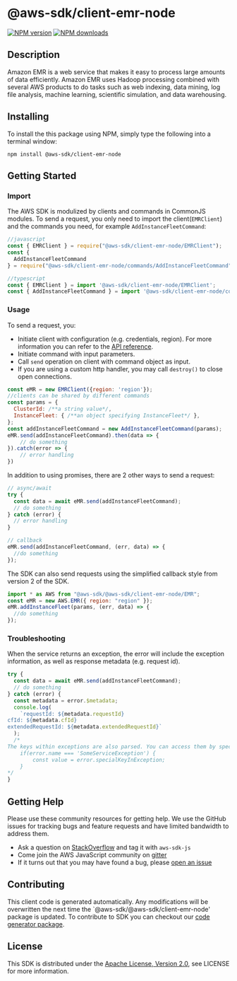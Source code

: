 # @aws-sdk/client-emr-node

[![NPM version](https://img.shields.io/npm/v/@aws-sdk/client-emr-node/preview.svg)](https://www.npmjs.com/package/@aws-sdk/client-emr-node)
[![NPM downloads](https://img.shields.io/npm/dm/@aws-sdk/client-emr-node.svg)](https://www.npmjs.com/package/@aws-sdk/client-emr-node)

## Description

<p>Amazon EMR is a web service that makes it easy to process large amounts of data efficiently. Amazon EMR uses Hadoop processing combined with several AWS products to do tasks such as web indexing, data mining, log file analysis, machine learning, scientific simulation, and data warehousing.</p>

## Installing

To install the this package using NPM, simply type the following into a terminal window:

```
npm install @aws-sdk/client-emr-node
```

## Getting Started

### Import

The AWS SDK is modulized by clients and commands in CommonJS modules. To send a request, you only need to import the client(`EMRClient`) and the commands you need, for example `AddInstanceFleetCommand`:

```javascript
//javascript
const { EMRClient } = require("@aws-sdk/client-emr-node/EMRClient");
const {
  AddInstanceFleetCommand
} = require("@aws-sdk/client-emr-node/commands/AddInstanceFleetCommand");
```

```javascript
//typescript
const { EMRClient } = import '@aws-sdk/client-emr-node/EMRClient';
const { AddInstanceFleetCommand } = import '@aws-sdk/client-emr-node/commands/AddInstanceFleetCommand';
```

### Usage

To send a request, you:

- Initiate client with configuration (e.g. credentials, region). For more information you can refer to the [API reference][].
- Initiate command with input parameters.
- Call `send` operation on client with command object as input.
- If you are using a custom http handler, you may call `destroy()` to close open connections.

```javascript
const eMR = new EMRClient({region: 'region'});
//clients can be shared by different commands
const params = {
  ClusterId: /**a string value*/,
  InstanceFleet: { /**an object specifying InstanceFleet*/ },
};
const addInstanceFleetCommand = new AddInstanceFleetCommand(params);
eMR.send(addInstanceFleetCommand).then(data => {
    // do something
}).catch(error => {
    // error handling
})
```

In addition to using promises, there are 2 other ways to send a request:

```javascript
// async/await
try {
  const data = await eMR.send(addInstanceFleetCommand);
  // do something
} catch (error) {
  // error handling
}
```

```javascript
// callback
eMR.send(addInstanceFleetCommand, (err, data) => {
  //do something
});
```

The SDK can also send requests using the simplified callback style from version 2 of the SDK.

```javascript
import * as AWS from "@aws-sdk/@aws-sdk/client-emr-node/EMR";
const eMR = new AWS.EMR({ region: "region" });
eMR.addInstanceFleet(params, (err, data) => {
  //do something
});
```

### Troubleshooting

When the service returns an exception, the error will include the exception information, as well as response metadata (e.g. request id).

```javascript
try {
  const data = await eMR.send(addInstanceFleetCommand);
  // do something
} catch (error) {
  const metadata = error.$metadata;
  console.log(
    `requestId: ${metadata.requestId}
cfId: ${metadata.cfId}
extendedRequestId: ${metadata.extendedRequestId}`
  );
  /*
The keys within exceptions are also parsed. You can access them by specifying exception names:
    if(error.name === 'SomeServiceException') {
        const value = error.specialKeyInException;
    }
*/
}
```

## Getting Help

Please use these community resources for getting help. We use the GitHub issues for tracking bugs and feature requests and have limited bandwidth to address them.

- Ask a question on [StackOverflow](https://stackoverflow.com/questions/tagged/aws-sdk-js) and tag it with `aws-sdk-js`
- Come join the AWS JavaScript community on [gitter](https://gitter.im/aws/aws-sdk-js-v3)
- If it turns out that you may have found a bug, please [open an issue](https://github.com/aws/aws-sdk-js-v3/issues)

## Contributing

This client code is generated automatically. Any modifications will be overwritten the next time the `@aws-sdk/@aws-sdk/client-emr-node' package is updated. To contribute to SDK you can checkout our [code generator package][].

## License

This SDK is distributed under the
[Apache License, Version 2.0](http://www.apache.org/licenses/LICENSE-2.0),
see LICENSE for more information.

[code generator package]: https://github.com/aws/aws-sdk-js-v3/tree/master/packages/service-types-generator
[api reference]: https://docs.aws.amazon.com/AWSJavaScriptSDK/latest/
